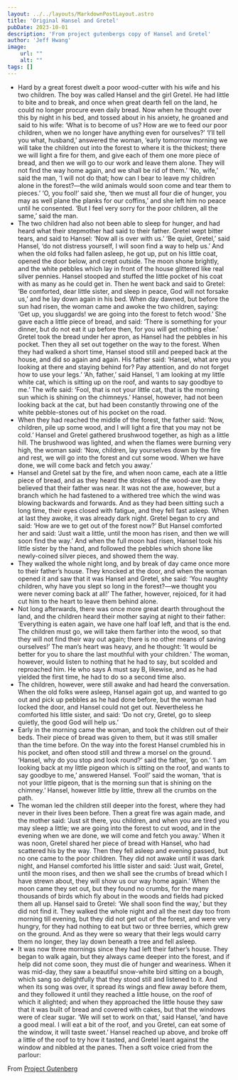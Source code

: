 ```yaml
---
layout: ../../layouts/MarkdownPostLayout.astro
title: 'Original Hansel and Gretel' 
pubDate: 2023-10-01
description: 'From project gutenbergs copy of Hansel and Gretel'
author: 'Jeff Hwang'
image:
    url: ""
    alt: ""
tags: []
---
```


* Hard by a great forest dwelt a poor wood-cutter with his wife and his two children. The boy was called Hansel and the girl Gretel. He had little to bite and to break, and once when great dearth fell on the land, he could no longer procure even daily bread. Now when he thought over this by night in his bed, and tossed about in his anxiety, he groaned and said to his wife: ‘What is to become of us? How are we to feed our poor children, when we no longer have anything even for ourselves?’ ‘I’ll tell you what, husband,’ answered the woman, ‘early tomorrow morning we will take the children out into the forest to where it is the thickest; there we will light a fire for them, and give each of them one more piece of bread, and then we will go to our work and leave them alone. They will not find the way home again, and we shall be rid of them.’ ‘No, wife,’ said the man, ‘I will not do that; how can I bear to leave my children alone in the forest?—the wild animals would soon come and tear them to pieces.’ ‘O, you fool!’ said she, ‘then we must all four die of hunger, you may as well plane the planks for our coffins,’ and she left him no peace until he consented. ‘But I feel very sorry for the poor children, all the same,’ said the man.
* The two children had also not been able to sleep for hunger, and had heard what their stepmother had said to their father. Gretel wept bitter tears, and said to Hansel: ‘Now all is over with us.’ ‘Be quiet, Gretel,’ said Hansel, ‘do not distress yourself, I will soon find a way to help us.’ And when the old folks had fallen asleep, he got up, put on his little coat, opened the door below, and crept outside. The moon shone brightly, and the white pebbles which lay in front of the house glittered like real silver pennies. Hansel stooped and stuffed the little pocket of his coat with as many as he could get in. Then he went back and said to Gretel: ‘Be comforted, dear little sister, and sleep in peace, God will not forsake us,’ and he lay down again in his bed. When day dawned, but before the sun had risen, the woman came and awoke the two children, saying: ‘Get up, you sluggards! we are going into the forest to fetch wood.’ She gave each a little piece of bread, and said: ‘There is something for your dinner, but do not eat it up before then, for you will get nothing else.’ Gretel took the bread under her apron, as Hansel had the pebbles in his pocket. Then they all set out together on the way to the forest. When they had walked a short time, Hansel stood still and peeped back at the house, and did so again and again. His father said: ‘Hansel, what are you looking at there and staying behind for? Pay attention, and do not forget how to use your legs.’ ‘Ah, father,’ said Hansel, ‘I am looking at my little white cat, which is sitting up on the roof, and wants to say goodbye to me.’ The wife said: ‘Fool, that is not your little cat, that is the morning sun which is shining on the chimneys.’ Hansel, however, had not been looking back at the cat, but had been constantly throwing one of the white pebble-stones out of his pocket on the road.
* When they had reached the middle of the forest, the father said: ‘Now, children, pile up some wood, and I will light a fire that you may not be cold.’ Hansel and Gretel gathered brushwood together, as high as a little hill. The brushwood was lighted, and when the flames were burning very high, the woman said: ‘Now, children, lay yourselves down by the fire and rest, we will go into the forest and cut some wood. When we have done, we will come back and fetch you away.’
* Hansel and Gretel sat by the fire, and when noon came, each ate a little piece of bread, and as they heard the strokes of the wood-axe they believed that their father was near. It was not the axe, however, but a branch which he had fastened to a withered tree which the wind was blowing backwards and forwards. And as they had been sitting such a long time, their eyes closed with fatigue, and they fell fast asleep. When at last they awoke, it was already dark night. Gretel began to cry and said: ‘How are we to get out of the forest now?’ But Hansel comforted her and said: ‘Just wait a little, until the moon has risen, and then we will soon find the way.’ And when the full moon had risen, Hansel took his little sister by the hand, and followed the pebbles which shone like newly-coined silver pieces, and showed them the way.
* They walked the whole night long, and by break of day came once more to their father’s house. They knocked at the door, and when the woman opened it and saw that it was Hansel and Gretel, she said: ‘You naughty children, why have you slept so long in the forest?—we thought you were never coming back at all!’ The father, however, rejoiced, for it had cut him to the heart to leave them behind alone.
* Not long afterwards, there was once more great dearth throughout the land, and the children heard their mother saying at night to their father: ‘Everything is eaten again, we have one half loaf left, and that is the end. The children must go, we will take them farther into the wood, so that they will not find their way out again; there is no other means of saving ourselves!’ The man’s heart was heavy, and he thought: ‘It would be better for you to share the last mouthful with your children.’ The woman, however, would listen to nothing that he had to say, but scolded and reproached him. He who says A must say B, likewise, and as he had yielded the first time, he had to do so a second time also.
* The children, however, were still awake and had heard the conversation. When the old folks were asleep, Hansel again got up, and wanted to go out and pick up pebbles as he had done before, but the woman had locked the door, and Hansel could not get out. Nevertheless he comforted his little sister, and said: ‘Do not cry, Gretel, go to sleep quietly, the good God will help us.’
* Early in the morning came the woman, and took the children out of their beds. Their piece of bread was given to them, but it was still smaller than the time before. On the way into the forest Hansel crumbled his in his pocket, and often stood still and threw a morsel on the ground. ‘Hansel, why do you stop and look round?’ said the father, ‘go on.’ ‘I am looking back at my little pigeon which is sitting on the roof, and wants to say goodbye to me,’ answered Hansel. ‘Fool!’ said the woman, ‘that is not your little pigeon, that is the morning sun that is shining on the chimney.’ Hansel, however little by little, threw all the crumbs on the path.
* The woman led the children still deeper into the forest, where they had never in their lives been before. Then a great fire was again made, and the mother said: ‘Just sit there, you children, and when you are tired you may sleep a little; we are going into the forest to cut wood, and in the evening when we are done, we will come and fetch you away.’ When it was noon, Gretel shared her piece of bread with Hansel, who had scattered his by the way. Then they fell asleep and evening passed, but no one came to the poor children. They did not awake until it was dark night, and Hansel comforted his little sister and said: ‘Just wait, Gretel, until the moon rises, and then we shall see the crumbs of bread which I have strewn about, they will show us our way home again.’ When the moon came they set out, but they found no crumbs, for the many thousands of birds which fly about in the woods and fields had picked them all up. Hansel said to Gretel: ‘We shall soon find the way,’ but they did not find it. They walked the whole night and all the next day too from morning till evening, but they did not get out of the forest, and were very hungry, for they had nothing to eat but two or three berries, which grew on the ground. And as they were so weary that their legs would carry them no longer, they lay down beneath a tree and fell asleep.
* It was now three mornings since they had left their father’s house. They began to walk again, but they always came deeper into the forest, and if help did not come soon, they must die of hunger and weariness. When it was mid-day, they saw a beautiful snow-white bird sitting on a bough, which sang so delightfully that they stood still and listened to it. And when its song was over, it spread its wings and flew away before them, and they followed it until they reached a little house, on the roof of which it alighted; and when they approached the little house they saw that it was built of bread and covered with cakes, but that the windows were of clear sugar. ‘We will set to work on that,’ said Hansel, ‘and have a good meal. I will eat a bit of the roof, and you Gretel, can eat some of the window, it will taste sweet.’ Hansel reached up above, and broke off a little of the roof to try how it tasted, and Gretel leant against the window and nibbled at the panes. Then a soft voice cried from the parlour:

From [Project Gutenberg](https://www.gutenberg.org/files/2591/2591-h/2591-h.htm#link2H_4_0020)
